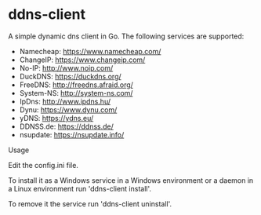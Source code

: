 ddns-client
===========

A simple dynamic dns client in Go. The following services are supported:
 - Namecheap:	https://www.namecheap.com/
 - ChangeIP:	https://www.changeip.com/
 - No-IP:		http://www.noip.com/
 - DuckDNS:		https://duckdns.org/
 - FreeDNS:		http://freedns.afraid.org/
 - System-NS:	http://system-ns.com/
 - IpDns:		http://www.ipdns.hu/
 - Dynu:		https://www.dynu.com/
 - yDNS:		https://ydns.eu/
 - DDNSS.de:	https://ddnss.de/
 - nsupdate:	https://nsupdate.info/

Usage

Edit the config.ini file.

To install it as a Windows service in a Windows environment or a daemon in a Linux environment run 'ddns-client install'.

To remove it the service run 'ddns-client uninstall'.
